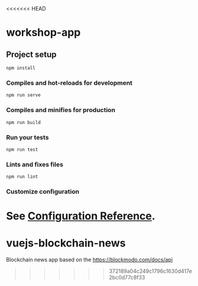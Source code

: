<<<<<<< HEAD
# workshop-app

## Project setup
```
npm install
```

### Compiles and hot-reloads for development
```
npm run serve
```

### Compiles and minifies for production
```
npm run build
```

### Run your tests
```
npm run test
```

### Lints and fixes files
```
npm run lint
```

### Customize configuration
See [Configuration Reference](https://cli.vuejs.org/config/).
=======
# vuejs-blockchain-news
Blockchain news app based on the https://blockmodo.com/docs/api
>>>>>>> 372189a04c249c1796c1630d417e2bc0d77c8f33

